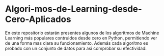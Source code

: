﻿# Algori-mos-de-Learning-desde-Cero-Aplicados
En este repositorio estarán presentes algunos de los algorítmos de Machine Learning más populares contruidos desde cero en Python, permitiendo ver de una forma mas clara su funcionamiento. Además cada algorítmo es probado con un conjunto de datos para asi comprobar su efectividad.
